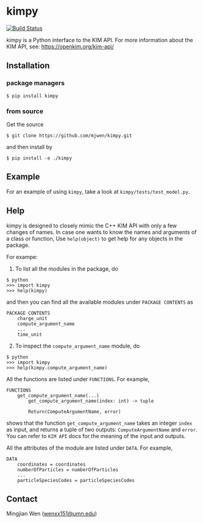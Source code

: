 # kimpy

[![Build Status](https://travis-ci.org/openkim/kimpy.svg?branch=master)](https://travis-ci.org/openkim/kimpy)

kimpy is a Python interface to the KIM API. For more information about the KIM
API, see: https://openkim.org/kim-api/


## Installation

### package managers

```
$ pip install kimpy
```

### from source

Get the source
```
$ git clone https://github.com/mjwen/kimpy.git
```
and then install by
```
$ pip install -e ./kimpy
```


## Example

For an example of using `kimpy`, take a look at `kimpy/tests/test_model.py`.


## Help

kimpy is designed to closely mimic the C++ KIM API with only a few changes of
names. In case one wants to know the names and arguments of a class or
function, Use `help(object)` to get help for any objects in the package.

For exampe:

1. To list all the modules in the package, do

```
$ python
>>> import kimpy
>>> help(kimpy)
```

and then you can find all the available modules under `PACKAGE CONTENTS` as

```
PACKAGE CONTENTS
	charge_unit
	compute_argument_name
	...
	time_unit
```

2. To inspect the `compute_argument_name` module, do

```
$ python
>>> import kimpy
>>> help(kimpy.compute_argument_name)
```

All the functions are listed under `FUNCTIONS`. For example,

``` get_compute_argument_name(...)
FUNCTIONS
	get_compute_argument_name(...)
		get_compute_argument_name(index: int) -> tuple

		Return(ComputeArgumentName, error)
```

shows that the function `get_compute_argument_name` takes an integer `index` as
input, and returns a tuple of two outputs: `ComputeArgumentName` and `error`.
You can refer to `KIM API` docs for the meaning of the input and outputs.

All the attributes of the module are listed under `DATA`. For example,

    DATA
    	coordinates = coordinates
    	numberOfParticles = numberOfParticles
    	...
    	particleSpeciesCodes = particleSpeciesCodes


## Contact

Mingjian Wen (wenxx151@umn.edu)
